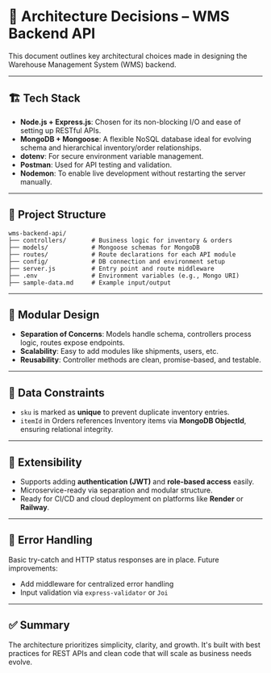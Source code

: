 
# 🧠 Architecture Decisions – WMS Backend API

This document outlines key architectural choices made in designing the Warehouse Management System (WMS) backend.

---

## 🏗️ Tech Stack
- **Node.js + Express.js**: Chosen for its non-blocking I/O and ease of setting up RESTful APIs.
- **MongoDB + Mongoose**: A flexible NoSQL database ideal for evolving schema and hierarchical inventory/order relationships.
- **dotenv**: For secure environment variable management.
- **Postman**: Used for API testing and validation.
- **Nodemon**: To enable live development without restarting the server manually.

---

## 📐 Project Structure

```
wms-backend-api/
├── controllers/       # Business logic for inventory & orders
├── models/            # Mongoose schemas for MongoDB
├── routes/            # Route declarations for each API module
├── config/            # DB connection and environment setup
├── server.js          # Entry point and route middleware
├── .env               # Environment variables (e.g., Mongo URI)
├── sample-data.md     # Example input/output
```

---

## 🔁 Modular Design
- **Separation of Concerns**: Models handle schema, controllers process logic, routes expose endpoints.
- **Scalability**: Easy to add modules like shipments, users, etc.
- **Reusability**: Controller methods are clean, promise-based, and testable.

---

## 🔐 Data Constraints
- `sku` is marked as **unique** to prevent duplicate inventory entries.
- `itemId` in Orders references Inventory items via **MongoDB ObjectId**, ensuring relational integrity.

---

## 🌱 Extensibility
- Supports adding **authentication (JWT)** and **role-based access** easily.
- Microservice-ready via separation and modular structure.
- Ready for CI/CD and cloud deployment on platforms like **Render** or **Railway**.

---

## 🔎 Error Handling
Basic try-catch and HTTP status responses are in place.
Future improvements:
- Add middleware for centralized error handling
- Input validation via `express-validator` or `Joi`

---

## ✅ Summary
The architecture prioritizes simplicity, clarity, and growth. It's built with best practices for REST APIs and clean code that will scale as business needs evolve.
